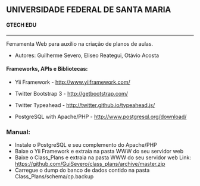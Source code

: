 ## UNIVERSIDADE FEDERAL DE SANTA MARIA
#### GTECH EDU
---------------

Ferramenta Web para auxílio na criação de planos de aulas.


- Autores: Guilherme Severo, Eliseo Reategui, Otávio Acosta

#### Frameworks, APIs e Bibliotecas:

- Yii Framework - http://www.yiiframework.com/

- Twitter Bootstrap 3 - http://getbootstrap.com/

- Twitter Typeahead - http://twitter.github.io/typeahead.js/

- PostgreSQL with Apache/PHP - http://www.postgresql.org/download/

### Manual: 

- Instale o PostgreSQL e seu complemento do Apache/PHP
- Baixe o Yii Framework e extraia na pasta WWW do seu servidor web
- Baixe o Class_Plans e extraia na pasta WWW do seu servidor web Link: https://github.com/GuiSevero/class_plans/archive/master.zip
- Carregue o dump do banco de dados contido na pasta Class_Plans/schema/cp.backup

  

